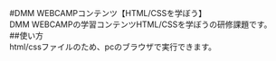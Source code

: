 #DMM WEBCAMPコンテンツ【HTML/CSSを学ぼう】  
DMM WEBCAMPの学習コンテンツHTML/CSSを学ぼうの研修課題です。  
##使い方  
html/cssファイルのため、pcのブラウザで実行できます。  
